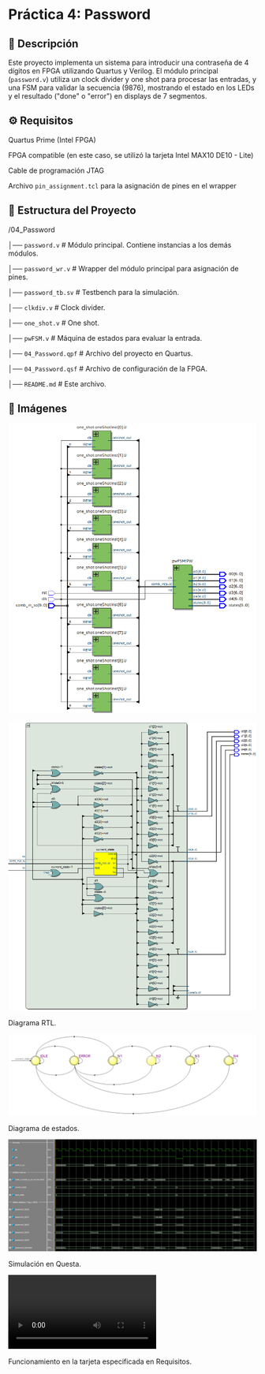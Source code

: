 # Práctica 4: Password


## 📌 Descripción

Este proyecto implementa un sistema para introducir una contraseña de 4 dígitos en FPGA utilizando Quartus y Verilog. El módulo principal (`password.v`) utiliza un clock divider y one shot para procesar las entradas, y una FSM para validar la secuencia (9876), mostrando el estado en los LEDs y el resultado ("done" o "error") en displays de 7 segmentos.


## ⚙️ Requisitos

Quartus Prime (Intel FPGA)

FPGA compatible (en este caso, se utilizó la tarjeta Intel MAX10 DE10 - Lite)

Cable de programación JTAG

Archivo `pin_assignment.tcl` para la asignación de pines en el wrapper


## 📂 Estructura del Proyecto

/04_Password

│── `password.v`     # Módulo principal. Contiene instancias a los demás módulos.

│── `password_wr.v`     # Wrapper del módulo principal para asignación de pines.

│── `password_tb.sv`     # Testbench para la simulación.

│── `clkdiv.v`     # Clock divider.

│── `one_shot.v`     # One shot.

│── `pwFSM.v`     # Máquina de estados para evaluar la entrada.

│── `04_Password.qpf`   # Archivo del proyecto en Quartus.

│── `04_Password.qsf`   # Archivo de configuración de la FPGA.

│── `README.md`       # Este archivo.


## 📸 Imágenes

![Diagrama RTL de la Práctica 4 parte 1](imagenes/P04RTL1.png)

![Diagrama RTL de la Práctica 4 parte 2](imagenes/P04RTL2.png)

Diagrama RTL.


![Diagrama de estados de la Práctica 4](imagenes/P04DiagramaEstados.png)

Diagrama de estados.


![Simulación de la Práctica 4](imagenes/P04Ondas.png)

Simulación en Questa.


![Funcionamiento de la Práctica 3](imagenes/P04Tarjeta.mp4)

Funcionamiento en la tarjeta especificada en Requisitos.